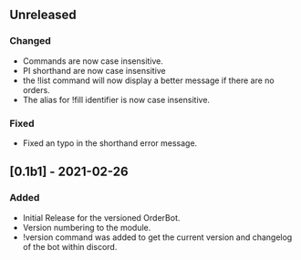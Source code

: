 ## Unreleased
### Changed
- Commands are now case insensitive.
- PI shorthand are now case insensitive
- the !list command will now display a better message if there are no orders.
- The alias for !fill identifier is now case insensitive.

### Fixed
- Fixed an typo in the shorthand error message.

## [0.1b1] - 2021-02-26
### Added
- Initial Release for the versioned OrderBot.
- Version numbering to the module.
- !version command was added to get the current version and changelog of the bot within discord.